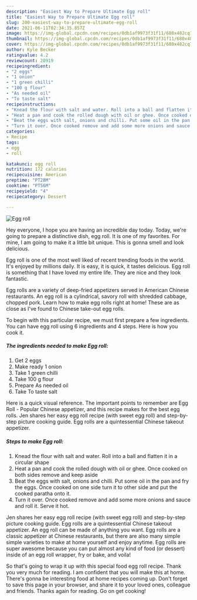```yaml
---
description: "Easiest Way to Prepare Ultimate Egg roll"
title: "Easiest Way to Prepare Ultimate Egg roll"
slug: 200-easiest-way-to-prepare-ultimate-egg-roll
date: 2021-06-11T02:34:35.857Z
image: https://img-global.cpcdn.com/recipes/0db1af9973f31f11/680x482cq70/egg-roll-recipe-main-photo.jpg
thumbnail: https://img-global.cpcdn.com/recipes/0db1af9973f31f11/680x482cq70/egg-roll-recipe-main-photo.jpg
cover: https://img-global.cpcdn.com/recipes/0db1af9973f31f11/680x482cq70/egg-roll-recipe-main-photo.jpg
author: Kyle Becker
ratingvalue: 4.2
reviewcount: 20919
recipeingredient:
- "2 eggs"
- "1 onion"
- "1 green chilli"
- "100 g flour"
- "As needed oil"
- "To taste salt"
recipeinstructions:
- "Knead the flour with salt and water. Roll into a ball and flatten it in a circular shape"
- "Heat a pan and cook the rolled dough with oil or ghee. Once cooked on both sides remove and keep aside"
- "Beat the eggs with salt, onions and chilli. Put some oil in the pan and fry the eggs. Once cooked on one side turn it to other side and put the cooked paratha onto it."
- "Turn it over. Once cooked remove and add some more onions and sauce and roll it. Serve it hot."
categories:
- Recipe
tags:
- egg
- roll

katakunci: egg roll 
nutrition: 172 calories
recipecuisine: American
preptime: "PT28M"
cooktime: "PT56M"
recipeyield: "4"
recipecategory: Dessert

---
```



![Egg roll](https://img-global.cpcdn.com/recipes/0db1af9973f31f11/680x482cq70/egg-roll-recipe-main-photo.jpg)

Hey everyone, I hope you are having an incredible day today. Today, we're going to prepare a distinctive dish, egg roll. It is one of my favorites. For mine, I am going to make it a little bit unique. This is gonna smell and look delicious.

Egg roll is one of the most well liked of recent trending foods in the world. It's enjoyed by millions daily. It is easy, it is quick, it tastes delicious. Egg roll is something that I have loved my entire life. They are nice and they look fantastic.

Egg rolls are a variety of deep-fried appetizers served in American Chinese restaurants. An egg roll is a cylindrical, savory roll with shredded cabbage, chopped pork. Learn how to make egg rolls right at home! These are as close as I&#39;ve found to Chinese take-out egg rolls.


To begin with this particular recipe, we must first prepare a few ingredients. You can have egg roll using 6 ingredients and 4 steps. Here is how you cook it.

<!--inarticleads1-->

##### The ingredients needed to make Egg roll:

1. Get 2 eggs
1. Make ready 1 onion
1. Take 1 green chilli
1. Take 100 g flour
1. Prepare As needed oil
1. Take To taste salt


Here is a quick visual reference. The important points to remember are Egg Roll - Popular Chinese appetizer, and this recipe makes for the best egg rolls. Jen shares her easy egg roll recipe (with sweet egg roll) and step-by-step picture cooking guide. Egg rolls are a quintessential Chinese takeout appetizer. 

<!--inarticleads2-->

##### Steps to make Egg roll:

1. Knead the flour with salt and water. Roll into a ball and flatten it in a circular shape
1. Heat a pan and cook the rolled dough with oil or ghee. Once cooked on both sides remove and keep aside
1. Beat the eggs with salt, onions and chilli. Put some oil in the pan and fry the eggs. Once cooked on one side turn it to other side and put the cooked paratha onto it.
1. Turn it over. Once cooked remove and add some more onions and sauce and roll it. Serve it hot.


Jen shares her easy egg roll recipe (with sweet egg roll) and step-by-step picture cooking guide. Egg rolls are a quintessential Chinese takeout appetizer. An egg roll can be made of anything you want. Egg rolls are a classic appetizer at Chinese restaurants, but there are also many simple simple varieties to make at home yourself and enjoy anytime. Egg rolls are super awesome because you can put almost any kind of food (or dessert) inside of an egg roll wrapper, fry or bake, and voila! 

So that's going to wrap it up with this special food egg roll recipe. Thank you very much for reading. I am confident that you will make this at home. There's gonna be interesting food at home recipes coming up. Don't forget to save this page in your browser, and share it to your loved ones, colleague and friends. Thanks again for reading. Go on get cooking!
